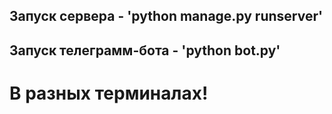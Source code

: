 ## Запуск сервера - 'python manage.py runserver'
## Запуск телеграмм-бота - 'python bot.py'
# В разных терминалах!